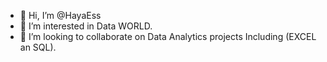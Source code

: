 - 👋 Hi, I’m @HayaEss
- 👀 I’m interested in Data WORLD.
- 💞️ I’m looking to collaborate on Data Analytics projects Including (EXCEL an SQL).


<!---
HayaEss/HayaEss is a ✨ special ✨ repository because its `README.md` (this file) appears on your GitHub profile.
You can click the Preview link to take a look at your changes.
--->
